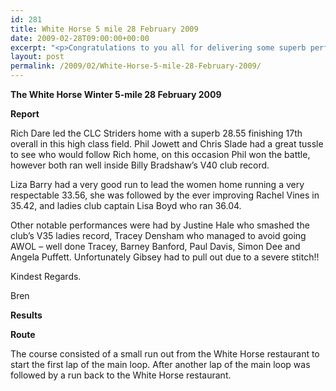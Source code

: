 ```yaml
---
id: 281
title: White Horse 5 mile 28 February 2009
date: 2009-02-28T09:00:00+00:00
excerpt: "<p>Congratulations to you all for delivering some superb performances today at the White Horse 5 mile road race. It's very satisfying for me to watch you all compete and run some great times. Thanks Brendan Ward, Club Chairman White Horse 5 mile 28 February 2009 Photos Report Results</p>"
layout: post
permalink: /2009/02/White-Horse-5-mile-28-February-2009/
---
```

**The White Horse Winter 5-mile 28 February 2009**

**<a name="Report"></a><a name="Report"></a>Report**

Rich Dare led the CLC Striders home with a superb 28.55 finishing 17th overall in this high class field. Phil Jowett and Chris Slade had a great tussle to see who would follow Rich home, on this occasion Phil won the battle, however both ran well inside Billy Bradshaw&#8217;s V40 club record. 

Liza Barry had a very good run to lead the women home running a very respectable 33.56, she was followed by the ever improving Rachel Vines in 35.42, and ladies club captain Lisa Boyd who ran 36.04.

Other notable performances were had by Justine Hale who smashed the club&#8217;s V35 ladies record, Tracey Densham who managed to avoid going AWOL &#8211; well done Tracey, Barney Banford, Paul Davis, Simon Dee and Angela Puffett. Unfortunately Gibsey had to pull out due to a severe stitch!!

Kindest Regards.

Bren

<a name="Report"></a>**<a name="Results"></a>Results**

**Route**</p> 

The course consisted of a small run out from the White Horse restaurant to start the first lap of the main loop. After another lap of the main loop was followed by a run back to the White Horse restaurant.
